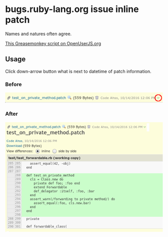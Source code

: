 bugs.ruby-lang.org issue inline patch
=====================================

Names and natures often agree.

[This Greasemonkey script on OpenUserJS.org](https://openuserjs.org/scripts/aycabta/bugs.ruby-lang.org_issue_inline_patch)

## Usage

Click down-arrow button what is next to datetime of patch information.

### Before

![before](before.png)

### After

![after](after.png)
